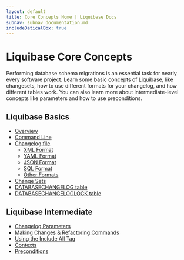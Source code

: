 ```yaml
---
layout: default
title: Core Concepts Home | Liquibase Docs
subnav: subnav_documentation.md
includeDaticalBox: true
---
```

# Liquibase Core Concepts
Performing database schema migrations is an essential task for nearly every software project. Learn some basic concepts of Liquibase, like changesets, how to use different formats for your changelog, and how different tables work. You can also learn more about intermediate-level concepts like parameters and how to use preconditions.

## Liquibase Basics
- <a href="\documentation\running.html">Overview</a>
- <a href="\documentation\command_line.html">Command Line</a>
- <a href="\documentation\databasechangelog.html">Changelog file</a>
    - <a href="\documentation\xml_format.html">XML Format</a>
    - <a href="\documentation\yaml_format.html">YAML Format</a>
    - <a href="\documentation\json_format.html">JSON Format</a>
    - <a href="\documentation\sql_format.html">SQL Format</a>
    - <a href="\documentation\other_formats.html">Other Formats</a>
- <a href="\documentation\changeset.html">Change Sets</a>
- <a href="\documentation\databasechangelog_table.html">DATABASECHANGELOG table</a>
- <a href="\documentation\databasechangeloglock_table.html">DATABASECHANGELOGLOCK table</a>

## Liquibase Intermediate
- <a href="\documentation\changelog_parameters.html">Changelog Parameters</a>
- <a href="\documentation\changes/index.html">Making Changes & Refactoring Commands</a>
- <a href="\documentation\include.html">Using the Include All Tag</a>
- <a href="\documentation\contexts.html">Contexts</a>
- <a href="\documentation\preconditions.html">Preconditions</a>

